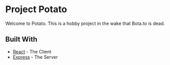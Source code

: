 # Project Potato

Welcome to Potato. This is a hobby project in the wake that Bota.to is dead. 

## Built With

* [React](https://reactjs.org/) - The Client 
* [Express](https://expressjs.com/) - The Server